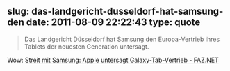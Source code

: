 slug: das-landgericht-dusseldorf-hat-samsung-den
date: 2011-08-09 22:22:43
type: quote
---

> Das Landgericht Düsseldorf hat Samsung den Europa-Vertrieb ihres Tablets der neuesten Generation untersagt.

Wow: [Streit mit Samsung: Apple untersagt Galaxy-Tab-Vertrieb - FAZ.NET](http://www.faz.net/artikel/C30350/streit-mit-samsung-apple-untersagt-galaxy-tab-vertrieb-30482345.html)
